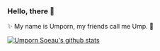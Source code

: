 ### Hello, there 👋

✨ My name is Umporn, my friends call me Ump. 👯




[![Umporn Soeau's github stats](https://github-readme-stats.vercel.app/api?username=umpornsoeau&theme=tokyonight&show_icons=true&count_private=true)](https://github.com/umpornsoeau/)
